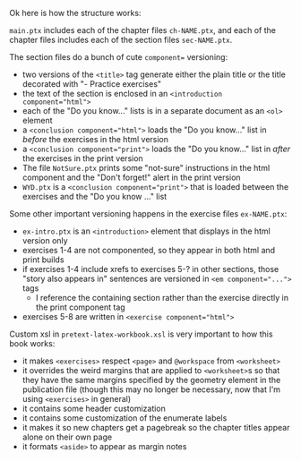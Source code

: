 Ok here is how the structure works:

`main.ptx` includes each of the chapter files `ch-NAME.ptx`, and each of the chapter files includes each of the section files `sec-NAME.ptx`.

The section files do a bunch of cute `component=` versioning:
- two versions of the `<title>` tag generate either the plain title or the title decorated with "- Practice exercises"
- the text of the section is enclosed in an `<introduction component="html">`
- each of the "Do you know..." lists is in a separate document as an `<ol>` element
- a `<conclusion component="html">` loads the "Do you know..." list in *before* the exercises in the html version
- a `<conclusion component="print">` loads the "Do you know..." list in *after* the exercises in the print version
- The file `NotSure.ptx` prints some "not-sure" instructions in the html component and the "Don't forget!" alert in the print version
- `WYD.ptx` is a `<conclusion component="print">` that is loaded between the exercises and the "Do you know ..." list

Some other important versioning happens in the exercise files `ex-NAME.ptx`:
- `ex-intro.ptx` is an `<introduction>` element that displays in the html version only
- exercises 1-4 are not componented, so they appear in both html and print builds
- if exercises 1-4 include xrefs to exercises 5-? in other sections, those "story also appears in" sentences are versioned in `<em component="...">` tags
    - I reference the containing section rather than the exercise directly in the print component tag
- exercises 5-8 are written in `<exercise component="html">`

Custom xsl in `pretext-latex-workbook.xsl` is very important to how this book works:
- it makes `<exercises>` respect `<page>` and `@workspace` from `<worksheet>`
- it overrides the weird margins that are applied to `<worksheet>`s so that they have the same margins specified by the geometry element in the publication file (though this may no longer be necessary, now that I'm using `<exercises>` in general)
- it contains some header customization
- it contains some customization of the enumerate labels 
- it makes it so new chapters get a pagebreak so the chapter titles appear alone on their own page
- it formats `<aside>` to appear as margin notes
